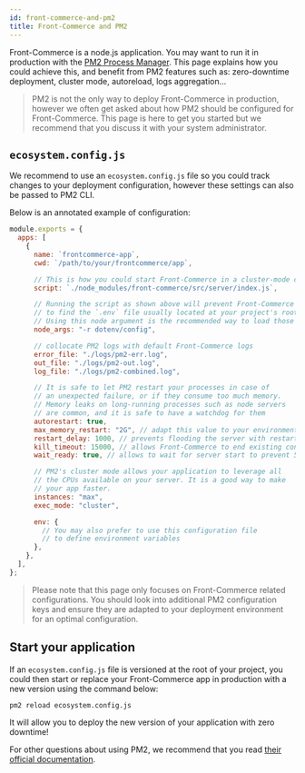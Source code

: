 ```yaml
---
id: front-commerce-and-pm2
title: Front-Commerce and PM2
---
```


Front-Commerce is a node.js application. You may want to run it in production with the [PM2 Process Manager](https://pm2.keymetrics.io/). This page explains how you could achieve this, and benefit from PM2 features such as: zero-downtime deployment, cluster mode, autoreload, logs aggregation…

<blockquote class="note">
  PM2 is not the only way to deploy Front-Commerce in production, however we often get asked about how PM2 should be configured for Front-Commerce. This page is here to get you started but we recommend that you discuss it with your system administrator.
</blockquote>

## `ecosystem.config.js`

We recommend to use an `ecosystem.config.js` file so you could track changes to your deployment configuration, however these settings can also be passed to PM2 CLI.

Below is an annotated example of configuration:

```js
module.exports = {
  apps: [
    {
      name: `frontcommerce-app`,
      cwd: `/path/to/your/frontcommerce/app`,

      // This is how you could start Front-Commerce in a cluster-mode compatible way
      script: `./node_modules/front-commerce/src/server/index.js`,

      // Running the script as shown above will prevent Front-Commerce
      // to find the `.env` file usually located at your project's root.
      // Using this node argument is the recommended way to load those variables
      node_args: "-r dotenv/config",

      // collocate PM2 logs with default Front-Commerce logs
      error_file: "./logs/pm2-err.log",
      out_file: "./logs/pm2-out.log",
      log_file: "./logs/pm2-combined.log",

      // It is safe to let PM2 restart your processes in case of
      // an unexpected failure, or if they consume too much memory.
      // Memory leaks on long-running processes such as node servers
      // are common, and it is safe to have a watchdog for them
      autorestart: true,
      max_memory_restart: "2G", // adapt this value to your environment
      restart_delay: 1000, // prevents flooding the server with restarts
      kill_timeout: 15000, // allows Front-Commerce to end existing connections properly
      wait_ready: true, // allows to wait for server start to prevent 502 errors

      // PM2's cluster mode allows your application to leverage all
      // the CPUs available on your server. It is a good way to make
      // your app faster.
      instances: "max",
      exec_mode: "cluster",

      env: {
        // You may also prefer to use this configuration file
        // to define environment variables
      },
    },
  ],
};
```

<blockquote class="note">
  Please note that this page only focuses on Front-Commerce related configurations. You should look into additional PM2 configuration keys and ensure they are adapted to your deployment environment for an optimal configuration.
</blockquote>

## Start your application

If an `ecosystem.config.js` file is versioned at the root of your project, you could then start or replace your Front-Commerce app in production with a new version using the command below:

```
pm2 reload ecosystem.config.js
```

It will allow you to deploy the new version of your application with zero downtime!

For other questions about using PM2, we recommend that you read [their official documentation](https://pm2.keymetrics.io/docs/usage/pm2-doc-single-page/).
